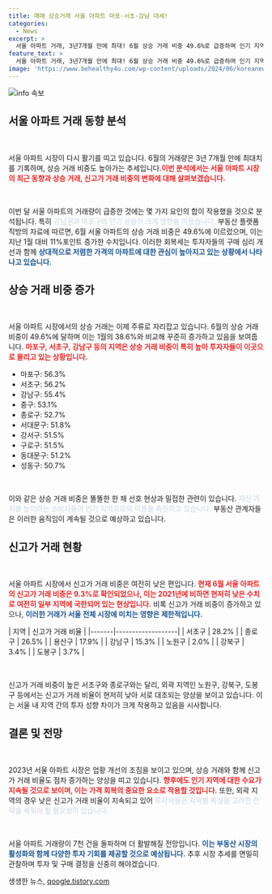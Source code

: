 ```yaml
---
title: 매매 상승거래 서울 아파트 마포·서초·강남 대세!
categories:
  - News
excerpt: >
  서울 아파트 거래, 3년7개월 만에 최대! 6월 상승 거래 비중 49.6%로 급증하며 인기 지역이 두드러지고 있다. 서초·마포·강남, 신고가 거래는 아직 낮은 수준이지만, 중구·종로도 상승세! 변화하는 부동산 시장, 그 이면은? 클릭하여 더 알아보세요!
feature_text: >
  서울 아파트 거래, 3년7개월 만에 최대! 6월 상승 거래 비중 49.6%로 급증하며 인기 지역이 두드러지고 있다. 서초·마포·강남, 신고가 거래는 아직 낮은 수준이지만, 중구·종로도 상승세! 변화하는 부동산 시장, 그 이면은? 클릭하여 더 알아보세요!
image: 'https://www.behealthy4u.com/wp-content/uploads/2024/06/koreanews.jpg'
---
```


<p><img src="https://www.behealthy4u.com/wp-content/uploads/2024/06/koreanews.jpg" alt="info 속보" /></p>

<h2 data-ke-size="size26">서울 아파트 거래 동향 분석</h2>

<p data-ke-size="size16">&nbsp;</p>

<p>서울 아파트 시장이 다시 활기를 띠고 있습니다. 6월의 거래량은 3년 7개월 만에 최대치를 기록하며, 상승 거래 비중도 높아가는 추세입니다.<b><span style="color: #ee2323;">이번 분석에서는 서울 아파트 시장의 최근 동향과 상승 거래, 신고가 거래 비중의 변화에 대해 살펴보겠습니다.</span></b></p>

<p data-ke-size="size16">&nbsp;</p>

<p>이번 달 서울 아파트의 거래량이 급증한 것에는 몇 가지 요인의 합이 작용했을 것으로 분석됩니다. 특히 <b><span style="color: #21538527;">강남권과 마포구의 인기 상승이 크게 영향을 미쳤습니다.</span></b> 부동산 플랫폼 직방의 자료에 따르면, 6월 서울 아파트의 상승 거래 비중은 49.6%에 이르렀으며, 이는 지난 1월 대비 11%포인트 증가한 수치입니다. 이러한 회복세는 투자자들의 구매 심리 개선과 함께 <b><span style="color: #1a5490;">상대적으로 저렴한 가격의 아파트에 대한 관심이 높아지고 있는 상황에서 나타나고 있습니다.</span></b></p>

<h2 data-ke-size="size26">상승 거래 비중 증가</h2>

<p data-ke-size="size16">&nbsp;</p>

<p>서울 아파트 시장에서의 상승 거래는 이제 주류로 자리잡고 있습니다. 6월의 상승 거래 비중이 49.6%에 달하며 이는 1월의 38.6%와 비교해 꾸준히 증가하고 있음을 보여줍니다. <b><span style="color: #ee2323;">마포구, 서초구, 강남구 등의 지역은 상승 거래 비중이 특히 높아 투자자들이 이곳으로 몰리고 있는 상황입니다.</span></b></p>

<ul>
<li>마포구: 56.3%</li>
<li>서초구: 56.2%</li>
<li>강남구: 55.4%</li>
<li>중구: 53.1%</li>
<li>종로구: 52.7%</li>
<li>서대문구: 51.8%</li>
<li>강서구: 51.5%</li>
<li>구로구: 51.5%</li>
<li>동대문구: 51.2%</li>
<li>성동구: 50.7%</li>
</ul>

<p data-ke-size="size16">&nbsp;</p>

<p>이와 같은 상승 거래 비중은 똘똘한 한 채 선호 현상과 밀접한 관련이 있습니다. <b><span style="color: #21538527;">재산 가치를 높이려는 소비자들이 인기 지역으로의 이동을 촉진하고 있습니다.</span></b> 부동산 관계자들은 이러한 움직임이 계속될 것으로 예상하고 있습니다.</p>

<h2 data-ke-size="size26">신고가 거래 현황</h2>

<p data-ke-size="size16">&nbsp;</p>

<p>서울 아파트 시장에서 신고가 거래 비중은 여전히 낮은 편입니다. <b><span style="color: #ee2323;">현재 6월 서울 아파트의 신고가 거래 비중은 9.3%로 확인되었으나, 이는 2021년에 비하면 현저히 낮은 수치로 여전히 일부 지역에 국한되어 있는 현상입니다.</span></b> 비록 신고가 거래 비중이 증가하고 있으나, <b><span style="color: #1a5490;">이러한 거래가 서울 전체 시장에 미치는 영향은 제한적입니다.</span></b></p>

<p>| 지역  | 신고가 거래 비율 |
|-------|-------------------|
| 서초구 | 28.2%             |
| 종로구 | 26.5%             |
| 용산구 | 17.9%             |
| 강남구 | 15.3%             |
| 노원구 | 2.0%              |
| 강북구 | 3.4%              |
| 도봉구 | 3.7%              |</p>

<p data-ke-size="size16">&nbsp;</p>

<p>신고가 거래 비중이 높은 서초구와 종로구와는 달리, 외곽 지역인 노원구, 강북구, 도봉구 등에서는 신고가 거래 비율이 현저히 낮아 서로 대조되는 양상을 보이고 있습니다. 이는 서울 내 지역 간의 투자 성향 차이가 크게 작용하고 있음을 시사합니다.</p>

<h2 data-ke-size="size26">결론 및 전망</h2>

<p data-ke-size="size16">&nbsp;</p>

<p>2023년 서울 아파트 시장은 업황 개선의 조짐을 보이고 있으며, 상승 거래와 함께 신고가 거래 비율도 점차 증가하는 양상을 띠고 있습니다. <b><span style="color: #ee2323;">향후에도 인기 지역에 대한 수요가 지속될 것으로 보이며, 이는 가격 회복의 중요한 요소로 작용할 것입니다.</span></b> 또한, 외곽 지역의 경우 낮은 신고가 거래 비율이 지속되고 있어 <b><span style="color: #21538527;">투자자들은 지역별 특성을 고려한 전략을 세워야 할 필요성이 있습니다.</span></b> </p>

<p data-ke-size="size16">&nbsp;</p>

<p>서울 아파트 거래량이 7천 건을 돌파하며 더 활발해질 전망입니다. <b><span style="color: #1a5490;">이는 부동산 시장의 활성화와 함께 다양한 투자 기회를 제공할 것으로 예상됩니다.</span></b> 추후 시장 추세를 면밀히 관찰하며 투자 및 구매 결정을 신중히 해야겠습니다.</p>
생생한 뉴스, <a href="https://qoogle.tistory.com" rel="dofollow">qoogle.tistory.com</a>


